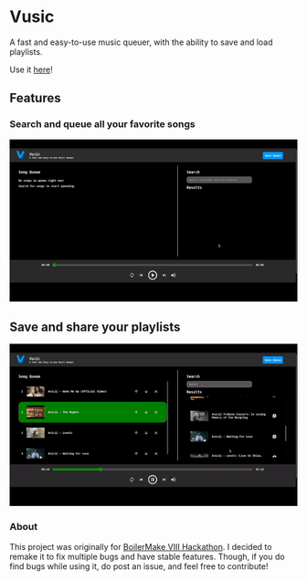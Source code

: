# Vusic

A fast and easy-to-use music queuer, with the ability to save and load playlists.

Use it [here](https://vusicmusic.herokuapp.com/)!

## Features

### Search and queue all your favorite songs
![](https://github.com/vivCoding/vusic/blob/main/demo/searchQueue.gif)

## Save and share your playlists
![](https://github.com/vivCoding/vusic/blob/main/demo/saveShare.gif)


### About
This project was originally for [BoilerMake VIII Hackathon](https://devpost.com/software/vusic-a3247j). I decided to remake it to fix multiple bugs and have stable features. Though, if you do find bugs while using it, do post an issue, and feel free to contribute!
